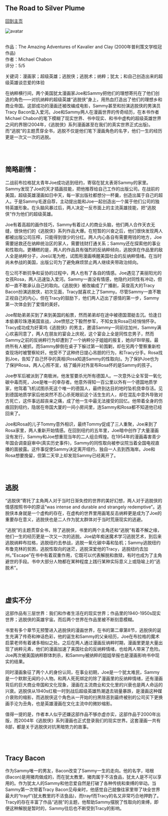 ## The Road to Silver Plume
[回到主页](https://boheme130.github.io/Fiction.git.io/)

![avatar](https://m.media-amazon.com/images/I/61ibvYhnSqL._SL500_.jpg)
<br>
<br>

作品：The Amazing Adventures of Kavalier and Clay (2000年普利策文学桂冠作品) <br>
作者：Michael Chabon <br>
评分：5/5 <br>

关键词：漫画家；超级英雄；逃脱侠；逃脱术；纳粹；犹太；和自己创造出来的超级英雄谈恋爱的体验

在纳粹横行间，两个美国犹太漫画家Joe和Sammy把他们的理想寄托在了他们创造的角色——对抗纳粹的超级英雄“逃脱侠”身上，用热血打造出了他们的理想乡和商业帝国。这部成功的漫画还被改编成电影，Sammy甚至和扮演逃脱侠的男演员Tracy Bacon坠入爱河。Joe和Sammy两人在漫画世界的传奇经历，在本书作者Michael Chabon的笔下模糊了现实世界、书中现实、和书中虚构的超级英雄世界之间的界限(2004年，《逃脱侠》系列漫画甚至在我们的真实世界正式出版)。而“逃脱”的主题贯穿全书，逃脱不仅是他们笔下漫画角色的名字，他们一生的经历更是一次又一次的逃脱。

<br>
<br>

## 简略剧情：
二战前布拉格犹太青年Joe成功逃到纽约，寄宿在犹太表哥Sammy的家里。Sammy发现了Joe的天才插画技能，把他推荐给自己工作的出版公司。在战前的美国，超级英雄漫画如日中天，每一家出版社都想分一杯羹，创造出属于自己的超人。于是Sammy毛遂自荐，主动提出能和Joe一起创造出一个属于他们公司的独特英雄形象。在头脑风暴过后，两人决定一反市面上的主流英雄技能，把“逃脱侠”作为他们的超级英雄。

Joe有着高超的画作技巧，Sammy有着过人的商业头脑，他们两人合作天衣无缝，很快他们的《逃脱侠》系列作品大爆。在短暂的兴奋之后，他们很快发现两人都被出版公司压榨，只能得到很少的分红。两人内心各自有需要用钱的地方，Joe需要拯救还在纳粹统治区的家人，需要钱财打通关系；Sammy还在探索他的事业和性取向。更糟糕的是，两人的作品具有强烈的反纳粹倾向，逃脱侠在作品里的敌人全是纳粹分子，Joe以笔为枪，试图用漫画唤醒美国社会的反纳粹情绪。在当时尚未参战的美国，出版公司为了避免麻烦禁止两人继续夹带政治倾向。

在公司不断抗争和妥协的过程中，两人也有了各自的情感。Joe遇见了美丽阳光的女孩Rosa，两人迅速坠入爱河。Sammy一直没有情感，他隐约对同性有冲动，但却一直不敢承认自己的取向。《逃脱侠》被改编成了广播剧，英俊高大的Tracy Bacon扮演逃脱侠，初次见面，Tracy就喜欢上了Sammy。尽管Sammy一直不敢正视自己的内心，但在Tracy的鼓励下，他们两人迈出了感情的第一步，Sammy第一次体会到了爱情的美好。

Joe帮助弟弟买到了来到美国的船票，然而弟弟却在途中被德国潜艇击沉。恰逢日本偷袭珍珠港美国宣战，Joe愤怒之下毅然参军，不知女友Rosa已经悄悄怀孕。Tracy成功成为好莱坞《逃脱侠》的男主，邀请Sammy一同前往加州，Sammy满心欢喜同意了，两人在朋友的宴会上庆祝，这个宴会上全是同性恋男子，然而Sammy之前的反纳粹行为却遭到了一个纳粹分子姐姐的报复，她向FBI举报。最终所有人被抓，而Sammy醉倒在桌子下躲过第一轮围剿，却在另两个警察重新检查现场时被警察轮奸。他受不了这种终日提心吊胆的行为，和Tracy分手。Rosa找到Joe，告知了自己怀孕的真相(Rosa知道Sammy的性取向)。为了保护Joe也为了保护Rosa，两人心照不宣，结了婚并对外宣布Rosa怀的是Sammy的孩子。

Joe参军后被派到了南极洲，他发誓要杀光所有德国人。一次意外让全军营一氧化碳中毒而死，Joe是唯一的幸存者。他意外得知一百公里以外有一个德国地质学家，他驾着飞机试图杀死这个唯一的德国人，最终到达目的地时坠机侥幸存活。见到德国地质学家后他突然不忍心杀死眼前这个活生生的人，却在混乱中意外导致对方死亡，这件事远超丧亲之痛，成了他一生中最无法接受的回忆。他带着全身的伤痕回到纽约，隐居在帝国大厦的一间小房间里，连Sammy和Rosa都不知道他已经回来了。

Joe和Rosa的儿子Tommy意外相识，最终Tommy促成了三人重聚，Joe来到了Rosa家里，两人重新开始情感。在回到纽约的五年里，Joe暗中创作了大量漫画没有发行，Sammy和Joe想重现当年的二人组合辉煌。在1954年的漫画毒害青少年国会调查庭审中(真实历史事件)，Sammy的同性取向被参议院当着全国电视直播的面披露。这件事促使Sammy决定离开纽约，独自一人去到西海岸。Joe和Rosa想要挽留，但第二天早上却发现Sammy已经离开了。

<br>
<br>

## 逃脱
“逃脱侠”寄托了主角两人对于当时日渐失控的世界的美好幻想，两人对于逃脱侠的情感按照书中的原话”was intense and durable and strangely redemptive”。逃脱侠本身就是一个虚构的存在，在虚构的世界里用画笔反击纳粹更是成为了Joe的重要存在意义，逃脱侠也是二人作为犹太群体对于当时荒唐现实的逃避。

“逃脱”的主题贯穿全书，除了逃脱侠，书里的两个主角还和“逃脱”有着不解之缘，他们一生的经历更是一次又一次的逃脱。Joe幼年痴迷魔术学习逃脱艺术，到后来逃脱纳粹布拉格，逃脱纽约去参战，逃脱一氧化碳中毒和坠机；Sammy逃脱纽约布鲁克林的贫困，逃脱性取向的迷茫，逃脱深爱他的Tracy，逃脱纽约去加州。”Escape”在书中有着双重作用，它既可以代表解脱和救赎，有时也成为了主角避世的手段。书中大部分人物都在某种程度上践行某种实际意义上或隐喻上的“逃脱术”。

<br>
<br>

## 虚实不分
这部作品有三层世界：我们和作者生活在的现实世界；作品里的1940-1950s现实世界；逃脱侠的英雄宇宙。而后两个世界在作品里被不断刻意模糊。

书里有多个章节无预警进入逃脱侠的漫画世界，在书的第二章第8节，逃脱侠的诞生充满了传奇和神话色彩，他的诞生和Sammy的父亲经历，Joe在布拉格的魔术启蒙老师有着诸多相似之处。之后在两人通过漫画反纳粹时期，漫画里更是大量出现了纳粹元素，他们的漫画加速了美国社会的反纳粹情绪，也给两人带来了危险。Joe两次被美国纳粹群体刺杀，和Sammy被纳粹的姐姐举报也是漫画影响书中现实的结果。

同时漫画象征了两个人的身份认同，在事业初期，Joe是一个犹太难民，Sammy是一个默默无闻的小人物。和两人死死绑定的除了漫画里的反纳粹情绪，还有漫画背后的巨大商业帝国和文化现象，漫画在主流商业和文化里的兴衰也是两人命运的兴衰。逃脱侠从1940s红极一时到战后超级英雄热潮退去销量暴跌，是漫画这种媒介衰败的缩影，而逃脱侠这个角色从一开始的扫黑除恶到最终被别的公司买下更换画手沦为丑角，也是英雄漫画在文化主流中的微妙缩影。

值得一提的是，作者本人似乎还嫌这部作品不够亦虚亦实，这部作品于2000年出版，而2004年《逃脱侠》系列漫画也正式登录我们的现实世界。这套漫画一共有8部，都是关于逃脱侠对抗黑暗势力的故事。

<br>
<br>

## Tracy Bacon
作为Sammy唯一的男友，Bacon改变了Sammy一生的走向。他的名字，培根(Bacon)是用猪肉做成的，而在犹太教里，猪肉属于不洁食品，犹太人是不可以享用的。作为犹太人的Sammy和他恋爱自然是打破了各种传统和束缚的举动。当Sammy第一次带着Tracy Bacon见母亲时，他感觉自己就像往家里带了块全世界最大的“trayf”(犹太教里的不洁食品)，而trayf而Tracy的名又非常巧合地押韵了。Tracy的存在丰富了作品“逃脱”的主题，他帮助Sammy摆脱了性取向的束缚，即便这种解脱是暂时的，Sammy往后也不断受到Tracy的影响。
